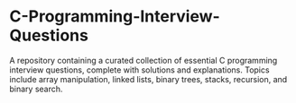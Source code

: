 # C-Programming-Interview-Questions
A repository containing a curated collection of essential C programming interview questions, complete with solutions and explanations. Topics include array manipulation, linked lists, binary trees, stacks, recursion, and binary search.
